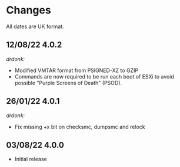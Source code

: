 # Changes

All dates are UK format.

## 12/08/22 4.0.2
_drdonk:_
* Modified VMTAR format from PSIGNED-XZ to GZIP
* Commands are now required to be run each boot of ESXi to avoid possible "Purple Screens of Death" (PSOD).

## 26/01/22 4.0.1
_drdonk:_
* Fix missing +x bit on checksmc, dumpsmc and relock

## 03/08/22 4.0.0
* Initial release
